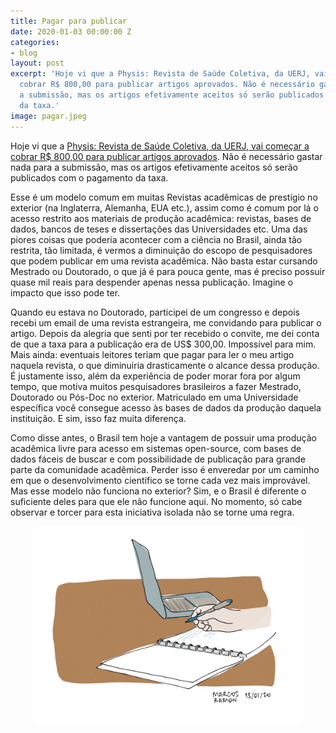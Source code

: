```yaml
---
title: Pagar para publicar
date: 2020-01-03 00:00:00 Z
categories:
- blog
layout: post
excerpt: 'Hoje vi que a Physis: Revista de Saúde Coletiva, da UERJ, vai começar a
  cobrar R$ 800,00 para publicar artigos aprovados. Não é necessário gastar nada para
  a submissão, mas os artigos efetivamente aceitos só serão publicados com o pagamento
  da taxa.'
image: pagar.jpeg
---
```


Hoje vi que a [Physis: Revista de Saúde Coletiva, da UERJ, vai começar a cobrar R$ 800,00 para publicar artigos aprovados](http://site.ims.uerj.br/2020/01/08/com-crise-no-financiamento-cientifico-physis-passa-a-cobrar-taxa-de-publicacao-em-2020/?fbclid=IwAR3W1s7L6tGiFWpudPpwAOPaPIkwluBw3yjHrwyInMzUclJZ-utw2hy8Xg8). Não é necessário gastar nada para a submissão, mas os artigos efetivamente aceitos só serão publicados com o pagamento da taxa.

Esse é um modelo comum em muitas Revistas acadêmicas de prestígio no exterior (na Inglaterra, Alemanha, EUA etc.), assim como é comum por lá o acesso restrito aos materiais de produção acadêmica: revistas, bases de dados, bancos de teses e dissertações das Universidades etc. Uma das piores coisas que poderia acontecer com a ciência no Brasil, ainda tão restrita, tão limitada, é vermos a diminuição do escopo de pesquisadores que podem publicar em uma revista acadêmica. Não basta estar cursando Mestrado ou Doutorado, o que já é para pouca gente, mas é preciso possuir quase mil reais para despender apenas nessa publicação. Imagine o impacto que isso pode ter.

Quando eu estava no Doutorado, participei de um congresso e depois recebi um email de uma revista estrangeira, me convidando para publicar o artigo. Depois da alegria que senti por ter recebido o convite, me dei conta de que a taxa para a publicação era de US$ 300,00. Impossível para mim. Mais ainda: eventuais leitores teriam que pagar para ler o meu artigo naquela revista, o que diminuiria drasticamente o alcance dessa produção. É justamente isso, além da experiência de poder morar fora por algum tempo, que motiva muitos pesquisadores brasileiros a fazer Mestrado, Doutorado ou Pós-Doc no exterior. Matriculado em uma Universidade específica você consegue acesso às bases de dados da produção daquela instituição. E sim, isso faz muita diferença.

Como disse antes, o Brasil tem hoje a vantagem de possuir uma produção acadêmica livre para acesso em sistemas open-source, com bases de dados fáceis de buscar e com possibilidade de publicação para grande parte da comunidade acadêmica. Perder isso é enveredar por um caminho em que o desenvolvimento científico se torne cada vez mais improvável. Mas esse modelo não funciona no exterior? Sim, e o Brasil é diferente o suficiente deles para que ele não funcione aqui. No momento, só cabe observar e torcer para esta iniciativa isolada não se torne uma regra.

<figure>
    <img src="/assets/images/pagar.jpeg">
</figure>
